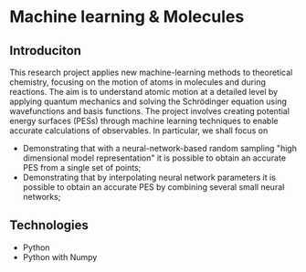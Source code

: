 # Machine learning & Molecules

## Introduciton
This research project applies new machine-learning methods to theoretical chemistry, focusing on the motion of atoms in molecules and during reactions. The aim is to understand atomic motion at a detailed level by applying quantum mechanics and solving the Schrödinger equation using wavefunctions and basis functions. The project involves creating potential energy surfaces (PESs) through machine learning techniques to enable accurate calculations of observables. In particular, we shall focus on 
* Demonstrating that with a neural-network-based random sampling "high dimensional model representation" it is possible to obtain an accurate PES from a single set of points;
* Demonstrating that by interpolating neural network parameters it is possible to obtain an accurate PES by combining several small neural networks;

## Technologies

* Python
* Python with Numpy
